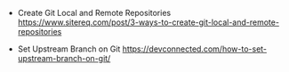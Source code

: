 * Create Git Local and Remote Repositories  
https://www.sitereq.com/post/3-ways-to-create-git-local-and-remote-repositories

* Set Upstream Branch on Git
https://devconnected.com/how-to-set-upstream-branch-on-git/